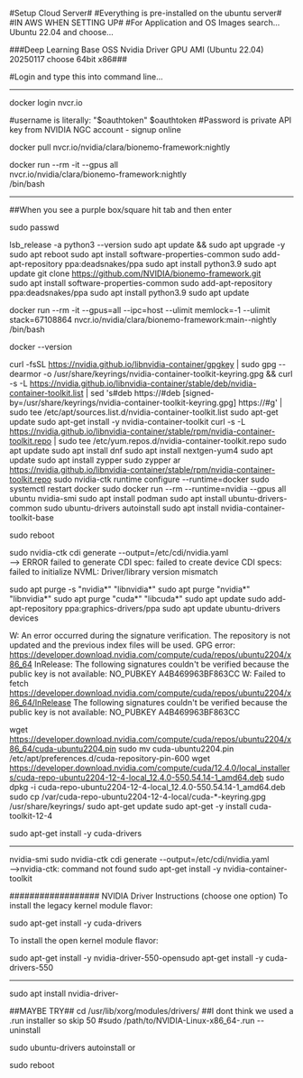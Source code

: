 #Setup Cloud Server#
#Everything is pre-installed on the ubuntu server#
#IN AWS WHEN SETTING UP#
#For Application and OS Images search...
Ubuntu 22.04 and choose...

###Deep Learning Base OSS Nvidia Driver GPU AMI (Ubuntu 22.04) 20250117
choose 64bit x86###

#Login and type this into command line...
__________________________________________________________



docker login nvcr.io

#username is literally: "$oauthtoken"
$oauthtoken
#Password is private API key from NVIDIA NGC account - signup online


docker pull nvcr.io/nvidia/clara/bionemo-framework:nightly

docker run --rm -it --gpus all \
  nvcr.io/nvidia/clara/bionemo-framework:nightly \
  /bin/bash


  _____________________________________________

##When you see a purple box/square hit tab and then enter

sudo passwd

lsb_release -a
python3 --version
sudo apt update && sudo apt upgrade -y
sudo apt reboot
sudo apt install software-properties-common
sudo add-apt-repository ppa:deadsnakes/ppa
sudo apt install python3.9
sudo apt update
git clone https://github.com/NVIDIA/bionemo-framework.git     
sudo apt install software-properties-common
sudo add-apt-repository ppa:deadsnakes/ppa
sudo apt install python3.9
sudo apt update

docker run --rm -it   --gpus=all --ipc=host --ulimit memlock=-1 --ulimit stack=67108864   nvcr.io/nvidia/clara/bionemo-framework:main--nightly   /bin/bash

docker --version

curl -fsSL https://nvidia.github.io/libnvidia-container/gpgkey | sudo gpg --dearmor -o /usr/share/keyrings/nvidia-container-toolkit-keyring.gpg   && curl -s -L https://nvidia.github.io/libnvidia-container/stable/deb/nvidia-container-toolkit.list |     sed 's#deb https://#deb [signed-by=/usr/share/keyrings/nvidia-container-toolkit-keyring.gpg] https://#g' |     sudo tee /etc/apt/sources.list.d/nvidia-container-toolkit.list
sudo apt-get update
sudo apt-get install -y nvidia-container-toolkit
curl -s -L https://nvidia.github.io/libnvidia-container/stable/rpm/nvidia-container-toolkit.repo |   sudo tee /etc/yum.repos.d/nvidia-container-toolkit.repo
sudo apt update
sudo apt install dnf
sudo apt install nextgen-yum4
sudo apt update
sudo apt install zypper
sudo zypper ar https://nvidia.github.io/libnvidia-container/stable/rpm/nvidia-container-toolkit.repo
sudo nvidia-ctk runtime configure --runtime=docker
sudo systemctl restart docker
sudo docker run --rm --runtime=nvidia --gpus all ubuntu nvidia-smi
sudo apt install podman
sudo apt install ubuntu-drivers-common
sudo ubuntu-drivers autoinstall
sudo apt install nvidia-container-toolkit-base

sudo reboot

sudo nvidia-ctk cdi generate --output=/etc/cdi/nvidia.yaml  
--> ERROR failed to generate CDI spec: failed to create device CDI specs: failed to initialize NVML: Driver/library version mismatch 

sudo apt purge -s "nvidia*" "libnvidia*"
sudo apt purge "nvidia*" "libnvidia*"
sudo apt purge "cuda*" "libcuda*"
sudo apt update
sudo add-apt-repository ppa:graphics-drivers/ppa
sudo apt update
ubuntu-drivers devices

W: An error occurred during the signature verification. The repository is not updated and the previous index files will be used. GPG error: https://developer.download.nvidia.com/compute/cuda/repos/ubuntu2204/x86_64  InRelease: The following signatures couldn't be verified because the public key is not available: NO_PUBKEY A4B469963BF863CC
W: Failed to fetch https://developer.download.nvidia.com/compute/cuda/repos/ubuntu2204/x86_64/InRelease  The following signatures couldn't be verified because the public key is not available: NO_PUBKEY A4B469963BF863CC

wget https://developer.download.nvidia.com/compute/cuda/repos/ubuntu2204/x86_64/cuda-ubuntu2204.pin
sudo mv cuda-ubuntu2204.pin /etc/apt/preferences.d/cuda-repository-pin-600
wget https://developer.download.nvidia.com/compute/cuda/12.4.0/local_installers/cuda-repo-ubuntu2204-12-4-local_12.4.0-550.54.14-1_amd64.deb
sudo dpkg -i cuda-repo-ubuntu2204-12-4-local_12.4.0-550.54.14-1_amd64.deb
sudo cp /var/cuda-repo-ubuntu2204-12-4-local/cuda-*-keyring.gpg /usr/share/keyrings/
sudo apt-get update
sudo apt-get -y install cuda-toolkit-12-4

sudo apt-get install -y cuda-drivers


___________________________________
nvidia-smi
sudo nvidia-ctk cdi generate --output=/etc/cdi/nvidia.yaml  
-->nvidia-ctk: command not found
sudo apt-get install -y nvidia-container-toolkit





##################
NVIDIA Driver Instructions (choose one option)
To install the legacy kernel module flavor:

sudo apt-get install -y cuda-drivers

To install the open kernel module flavor:

sudo apt-get install -y nvidia-driver-550-opensudo apt-get install -y cuda-drivers-550

_______________________________________

sudo apt install nvidia-driver-<version>

##MAYBE TRY##
cd /usr/lib/xorg/modules/drivers/
##I dont think we used a .run installer so skip 50
#sudo /path/to/NVIDIA-Linux-x86_64-<version>.run --uninstall



sudo ubuntu-drivers autoinstall
or


sudo reboot



